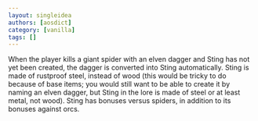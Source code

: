 ```yaml
---
layout: singleidea
authors: [aosdict]
category: [vanilla]
tags: []
---
```

When the player kills a giant spider with an elven dagger and Sting has not yet been created, the dagger is converted into Sting automatically. Sting is made of rustproof steel, instead of wood (this would be tricky to do because of base items; you would still want to be able to create it by naming an elven dagger, but Sting in the lore is made of steel or at least metal, not wood). Sting has bonuses versus spiders, in addition to its bonuses against orcs.

